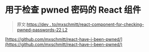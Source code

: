 # 用于检查 pwned 密码的 React 组件

> 原文:[https://dev . to/mxschmitt/react-component-for-checking-pwned-passwords-22 L2](https://dev.to/mxschmitt/react-component-for-checking-pwned-passwords-22l2)

[https://github.com/mxschmitt/react-have-i-been-pwned/](https://github.com/mxschmitt/react-have-i-been-pwned/)